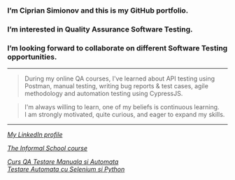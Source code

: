 ### I’m Ciprian Simionov and this is my GitHub portfolio.

### I’m interested in Quality Assurance Software Testing.

### I’m looking forward to collaborate on different Software Testing opportunities.

----------------------------------------------------------------

> During my online QA courses, I've learned about API testing using Postman, manual testing, writing bug reports & test cases, agile methodology and automation testing using CypressJS.

> I'm always willing to learn, one of my beliefs is continuous learning. \
> I am strongly motivated, quite curious, and eager to expand my skills.

----------------------------------------------------------------

*[My LinkedIn profile](www.linkedin.com/in/cipriansimionov)*

*[The Informal School course](https://cutt.ly/eG5Wdbq)*

*[Curs QA Testare Manuala si Automata](https://www.udemy.com/course/testare-manuala-si-automata-curs-qa/) \
		 [Testare Automata cu Selenium si Python](https://www.udemy.com/course/testare-automata-selenium-python-pom/)*
